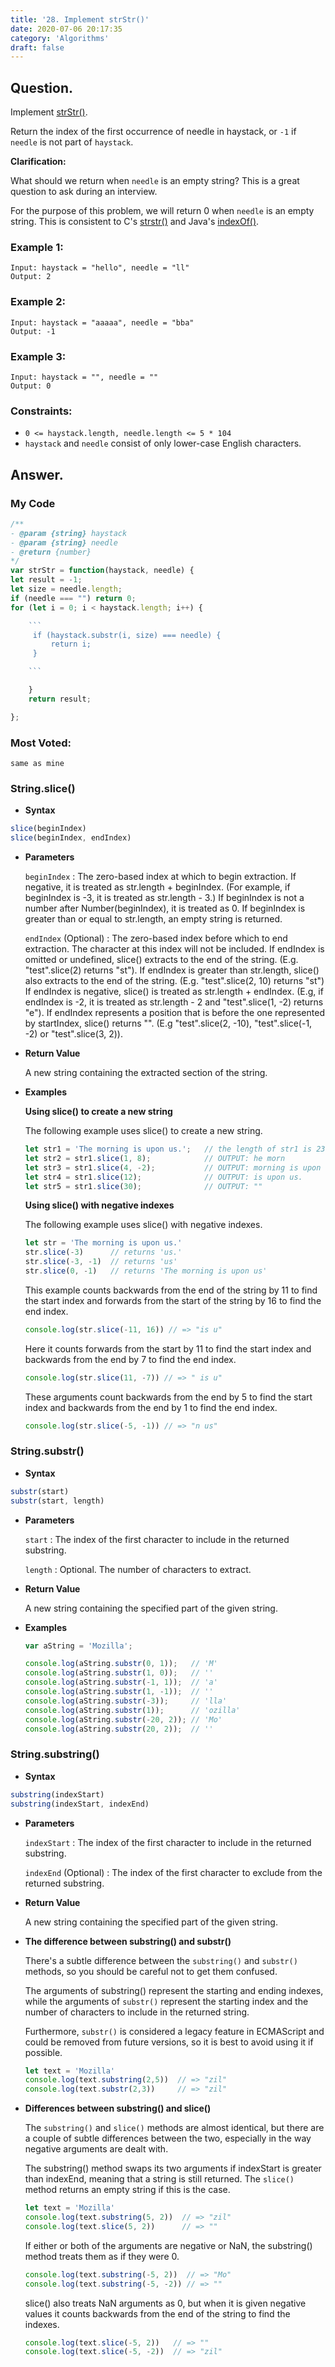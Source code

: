 ```yaml
---
title: '28. Implement strStr()'
date: 2020-07-06 20:17:35
category: 'Algorithms'
draft: false
---
```


## Question.

Implement [strStr()](http://www.cplusplus.com/reference/cstring/strstr/).

Return the index of the first occurrence of needle in haystack, or `-1` if `needle` is not part of `haystack`.

**Clarification:**

What should we return when `needle` is an empty string? This is a great question to ask during an interview.

For the purpose of this problem, we will return 0 when `needle` is an empty string. This is consistent to C's [strstr()](http://www.cplusplus.com/reference/cstring/strstr/) and Java's [indexOf()](https://docs.oracle.com/javase/7/docs/api/java/lang/String.html#indexOf(java.lang.String)).

### Example 1:
```
Input: haystack = "hello", needle = "ll"
Output: 2
```

### Example 2:
```
Input: haystack = "aaaaa", needle = "bba"
Output: -1
```

### Example 3:
```
Input: haystack = "", needle = ""
Output: 0
```

### Constraints: 

- `0 <= haystack.length, needle.length <= 5 * 104`
- `haystack` and `needle` consist of only lower-case English characters.

## Answer.

### My Code
```js
/**
- @param {string} haystack
- @param {string} needle
- @return {number}
*/
var strStr = function(haystack, needle) {
let result = -1;
let size = needle.length;
if (needle === "") return 0;
for (let i = 0; i < haystack.length; i++) {

    ```
     if (haystack.substr(i, size) === needle) {
         return i;
     }

    ```

    }
    return result;

};
```

### Most Voted:


    same as mine


### String.slice()
- **Syntax**
```js
slice(beginIndex)
slice(beginIndex, endIndex)
```



- **Parameters**

    `beginIndex` : The zero-based index at which to begin extraction. If negative, it is treated as str.length + beginIndex. (For example, if beginIndex is -3, it is treated as str.length - 3.) If beginIndex is not a number after Number(beginIndex), it is treated as 0. If beginIndex is greater than or equal to str.length, an empty string is returned.


    `endIndex` (Optional) : The zero-based index before which to end extraction. The character at this index will not be included. If endIndex is omitted or undefined, slice() extracts to the end of the string. (E.g. "test".slice(2) returns "st"). If endIndex is greater than str.length, slice() also extracts to the end of the string. (E.g. "test".slice(2, 10) returns "st") If endIndex is negative, slice() is treated as str.length + endIndex. (E.g, if endIndex is -2, it is treated as str.length - 2 and "test".slice(1, -2) returns "e"). If endIndex represents a position that is before the one represented by startIndex, slice() returns "". (E.g "test".slice(2, -10), "test".slice(-1, -2) or "test".slice(3, 2)). 


- **Return Value**

    A new string containing the extracted section of the string.


- **Examples**

    **Using slice() to create a new string**

    The following example uses slice() to create a new string.

    ```js
    let str1 = 'The morning is upon us.';   // the length of str1 is 23.
    let str2 = str1.slice(1, 8);            // OUTPUT: he morn
    let str3 = str1.slice(4, -2);           // OUTPUT: morning is upon u
    let str4 = str1.slice(12);              // OUTPUT: is upon us.
    let str5 = str1.slice(30);              // OUTPUT: ""
    ```




    **Using slice() with negative indexes**

    The following example uses slice() with negative indexes.

    ```js
    let str = 'The morning is upon us.'
    str.slice(-3)      // returns 'us.'
    str.slice(-3, -1)  // returns 'us'
    str.slice(0, -1)   // returns 'The morning is upon us'
    ```



    This example counts backwards from the end of the string by 11 to find the start index and forwards from the start of the string by 16 to find the end index.

    ```js
    console.log(str.slice(-11, 16)) // => "is u"
    ```



    Here it counts forwards from the start by 11 to find the start index and backwards from the end by 7 to find the end index.

    ```js
    console.log(str.slice(11, -7)) // => " is u"
    ```



    These arguments count backwards from the end by 5 to find the start index and backwards from the end by 1 to find the end index.

    ```js
    console.log(str.slice(-5, -1)) // => "n us"
    ```



### String.substr()
- **Syntax**
```js
substr(start)
substr(start, length)
```



- **Parameters**

    `start` : The index of the first character to include in the returned substring.

    `length` : Optional. The number of characters to extract. 


- **Return Value**

    A new string containing the specified part of the given string.


- **Examples**

    ```js
    var aString = 'Mozilla';

    console.log(aString.substr(0, 1));   // 'M'
    console.log(aString.substr(1, 0));   // ''
    console.log(aString.substr(-1, 1));  // 'a'
    console.log(aString.substr(1, -1));  // ''
    console.log(aString.substr(-3));     // 'lla'
    console.log(aString.substr(1));      // 'ozilla'
    console.log(aString.substr(-20, 2)); // 'Mo'
    console.log(aString.substr(20, 2));  // ''
    ```



### String.substring()
- **Syntax**
```js
substring(indexStart)
substring(indexStart, indexEnd)
```
- **Parameters**

    `indexStart` : The index of the first character to include in the returned substring.
    
    `indexEnd` (Optional) : The index of the first character to exclude from the returned substring. 


- **Return Value**

    A new string containing the specified part of the given string.


- **The difference between substring() and substr()**

    There's a subtle difference between the `substring()` and `substr()` methods, so you should be careful not to get them confused.

    The arguments of substring() represent the starting and ending indexes, while the arguments of `substr()` represent the starting index and the number of characters to include in the returned string.

    Furthermore, `substr()` is considered a legacy feature in ECMAScript and could be removed from future versions, so it is best to avoid using it if possible.

    ```js
    let text = 'Mozilla'
    console.log(text.substring(2,5))  // => "zil"
    console.log(text.substr(2,3))     // => "zil"
    ```
    



- **Differences between substring() and slice()**

    The `substring()` and `slice()` methods are almost identical, but there are a couple of subtle differences between the two, especially in the way negative arguments are dealt with.

    The substring() method swaps its two arguments if indexStart is greater than indexEnd, meaning that a string is still returned. The `slice()` method returns an empty string if this is the case.

    ```js
    let text = 'Mozilla'
    console.log(text.substring(5, 2))  // => "zil"
    console.log(text.slice(5, 2))      // => ""
    ```



    If either or both of the arguments are negative or NaN, the substring() method treats them as if they were 0.

    ```js
    console.log(text.substring(-5, 2))  // => "Mo"
    console.log(text.substring(-5, -2)) // => ""
    ```



    slice() also treats NaN arguments as 0, but when it is given negative values it counts backwards from the end of the string to find the indexes.

    ```js
    console.log(text.slice(-5, 2))   // => ""
    console.log(text.slice(-5, -2))  // => "zil"
    ```


